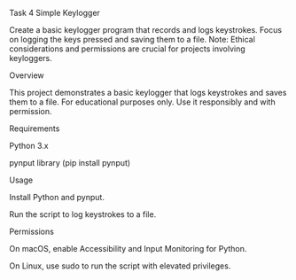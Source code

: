 Task 4
Simple Keylogger

Create a basic keylogger program that records and logs keystrokes. 
Focus on logging the keys pressed and saving them to a file. 
Note: Ethical considerations and permissions are crucial for projects involving keyloggers.

Overview

This project demonstrates a basic keylogger that logs keystrokes and saves them to a file. 
For educational purposes only. Use it responsibly and with permission.

Requirements

Python 3.x

pynput library (pip install pynput)

Usage

Install Python and pynput.

Run the script to log keystrokes to a file.

Permissions

On macOS, enable Accessibility and Input Monitoring for Python.

On Linux, use sudo to run the script with elevated privileges.
